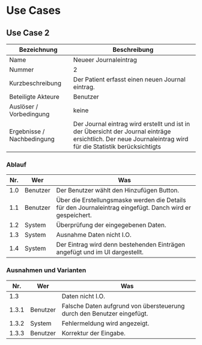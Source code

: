 # Use Cases

## Use Case 2

| Bezeichnung | Beschreibung |
| - | - |
| Name | Neueer Journaleintrag |
| Nummer | 2 |
| Kurzbeschreibung | Der Patient erfasst einen neuen Journal eintrag. |
| Beteiligte Akteure | Benutzer |
| Auslöser / Vorbedingung | keine |
| Ergebnisse / Nachbedingung | Der Journal eintrag wird erstellt und ist in der Übersicht der Journal einträge ersichtlich. Der neue Journaleintrag wird für die Statistik berücksichtigts |

### Ablauf

| Nr. | Wer | Was |
| - | - | - |
| 1.0 | Benutzer | Der Benutzer wählt den Hinzufügen Button. |
| 1.1 | Benutzer | Über die Erstellungsmaske werden die Details für den Journaleintrag eingefügt. Danch wird er gespeichert. |
| 1.2 | System | Überprüfung der eingegebenen Daten. |
| 1.3 | System | Ausnahme Daten nicht I.O. |
| 1.4 | System | Der Eintrag wird denn bestehenden Einträgen angefügt und im UI dargestellt. |

### Ausnahmen und Varianten

| Nr. | Wer | Was |
| - | - | - |
| 1.3 | | Daten nicht I.O. |
| 1.3.1 | Benutzer | Falsche Daten aufgrund von übersteuerung durch den Benutzer eingefügt. |
| 1.3.2 | System | Fehlermeldung wird angezeigt. |
| 1.3.3 | Benutzer | Korrektur der Eingabe. |